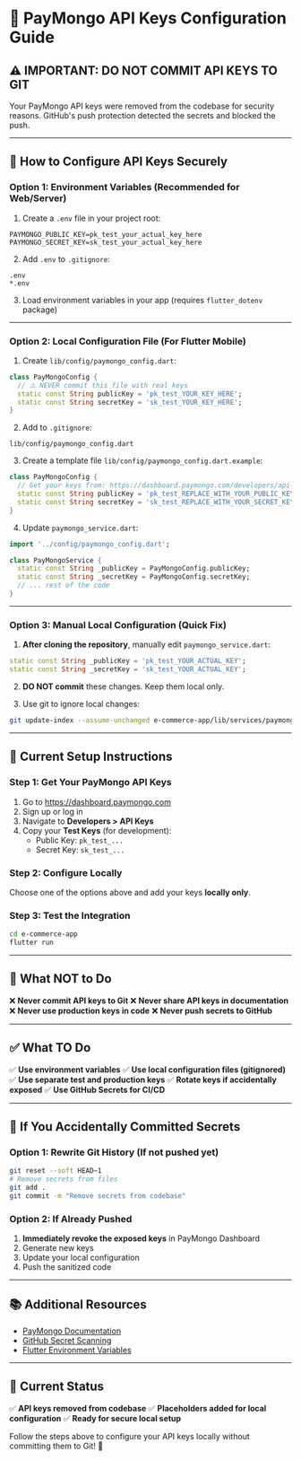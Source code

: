 # 🔐 PayMongo API Keys Configuration Guide

## ⚠️ IMPORTANT: DO NOT COMMIT API KEYS TO GIT

Your PayMongo API keys were removed from the codebase for security reasons. GitHub's push protection detected the secrets and blocked the push.

---

## 🔑 How to Configure API Keys Securely

### **Option 1: Environment Variables (Recommended for Web/Server)**

1. Create a `.env` file in your project root:
```env
PAYMONGO_PUBLIC_KEY=pk_test_your_actual_key_here
PAYMONGO_SECRET_KEY=sk_test_your_actual_key_here
```

2. Add `.env` to `.gitignore`:
```
.env
*.env
```

3. Load environment variables in your app (requires `flutter_dotenv` package)

---

### **Option 2: Local Configuration File (For Flutter Mobile)**

1. Create `lib/config/paymongo_config.dart`:

```dart
class PayMongoConfig {
  // ⚠️ NEVER commit this file with real keys
  static const String publicKey = 'pk_test_YOUR_KEY_HERE';
  static const String secretKey = 'sk_test_YOUR_KEY_HERE';
}
```

2. Add to `.gitignore`:
```
lib/config/paymongo_config.dart
```

3. Create a template file `lib/config/paymongo_config.dart.example`:
```dart
class PayMongoConfig {
  // Get your keys from: https://dashboard.paymongo.com/developers/api-keys
  static const String publicKey = 'pk_test_REPLACE_WITH_YOUR_PUBLIC_KEY';
  static const String secretKey = 'sk_test_REPLACE_WITH_YOUR_SECRET_KEY';
}
```

4. Update `paymongo_service.dart`:
```dart
import '../config/paymongo_config.dart';

class PayMongoService {
  static const String _publicKey = PayMongoConfig.publicKey;
  static const String _secretKey = PayMongoConfig.secretKey;
  // ... rest of the code
}
```

---

### **Option 3: Manual Local Configuration (Quick Fix)**

1. **After cloning the repository**, manually edit `paymongo_service.dart`:

```dart
static const String _publicKey = 'pk_test_YOUR_ACTUAL_KEY';
static const String _secretKey = 'sk_test_YOUR_ACTUAL_KEY';
```

2. **DO NOT commit** these changes. Keep them local only.

3. Use git to ignore local changes:
```bash
git update-index --assume-unchanged e-commerce-app/lib/services/paymongo_service.dart
```

---

## 📝 Current Setup Instructions

### Step 1: Get Your PayMongo API Keys

1. Go to https://dashboard.paymongo.com
2. Sign up or log in
3. Navigate to **Developers > API Keys**
4. Copy your **Test Keys** (for development):
   - Public Key: `pk_test_...`
   - Secret Key: `sk_test_...`

### Step 2: Configure Locally

Choose one of the options above and add your keys **locally only**.

### Step 3: Test the Integration

```bash
cd e-commerce-app
flutter run
```

---

## 🚫 What NOT to Do

❌ **Never commit API keys to Git**
❌ **Never share API keys in documentation**
❌ **Never use production keys in code**
❌ **Never push secrets to GitHub**

---

## ✅ What TO Do

✅ **Use environment variables**
✅ **Use local configuration files (gitignored)**
✅ **Use separate test and production keys**
✅ **Rotate keys if accidentally exposed**
✅ **Use GitHub Secrets for CI/CD**

---

## 🔄 If You Accidentally Committed Secrets

### Option 1: Rewrite Git History (If not pushed yet)
```bash
git reset --soft HEAD~1
# Remove secrets from files
git add .
git commit -m "Remove secrets from codebase"
```

### Option 2: If Already Pushed
1. **Immediately revoke the exposed keys** in PayMongo Dashboard
2. Generate new keys
3. Update your local configuration
4. Push the sanitized code

---

## 📚 Additional Resources

- [PayMongo Documentation](https://developers.paymongo.com/docs)
- [GitHub Secret Scanning](https://docs.github.com/code-security/secret-scanning)
- [Flutter Environment Variables](https://pub.dev/packages/flutter_dotenv)

---

## 🎯 Current Status

✅ **API keys removed from codebase**
✅ **Placeholders added for local configuration**
✅ **Ready for secure local setup**

Follow the steps above to configure your API keys locally without committing them to Git! 🔐
